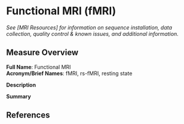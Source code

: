 # Functional MRI (fMRI)
*See [MRI Resources] for information on sequence installation, data collection, quality control & known issues, and additional information.*

## Measure Overview
**Full Name**: Functional MRI  
**Acronym/Brief Names**: fMRI, rs-fMRI, resting state

**Description**        


**Summary**     


## References


